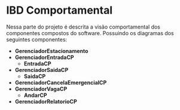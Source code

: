 # IBD Comportamental

Nessa parte do projeto é descrita a visão comportamental dos componentes compostos do software. Possuindo os diagramas dos seguintes componentes:

* **GerenciadorEstacionamento**
* **GerenciadorEntradaCP**
  * **EntradaCP**
* **GerenciadorSaidaCP**
  * **SaidaCP**
* **GerenciadorCancelaEmergencialCP**
* **GerenciadorVagaCP**
  * **AndarCP**
* **GerenciadorRelatorioCP**



